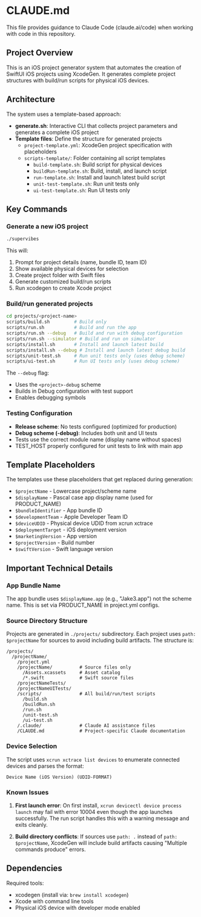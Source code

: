 # CLAUDE.md

This file provides guidance to Claude Code (claude.ai/code) when working with code in this repository.

## Project Overview

This is an iOS project generator system that automates the creation of SwiftUI iOS projects using XcodeGen. It generates complete project structures with build/run scripts for physical iOS devices.

## Architecture

The system uses a template-based approach:
- **generate.sh**: Interactive CLI that collects project parameters and generates a complete iOS project
- **Template files**: Define the structure for generated projects
  - `project-template.yml`: XcodeGen project specification with placeholders
  - `scripts-template/`: Folder containing all script templates
    - `build-template.sh`: Build script for physical devices  
    - `buildRun-template.sh`: Build, install, and launch script
    - `run-template.sh`: Install and launch latest build script
    - `unit-test-template.sh`: Run unit tests only
    - `ui-test-template.sh`: Run UI tests only

## Key Commands

### Generate a new iOS project
```bash
./supervibes
```
This will:
1. Prompt for project details (name, bundle ID, team ID)
2. Show available physical devices for selection
3. Create project folder with Swift files
4. Generate customized build/run scripts
5. Run xcodegen to create Xcode project

### Build/run generated projects
```bash
cd projects/<project-name>
scripts/build.sh         # Build only
scripts/run.sh           # Build and run the app
scripts/run.sh --debug   # Build and run with debug configuration
scripts/run.sh --simulator # Build and run on simulator
scripts/install.sh       # Install and launch latest build
scripts/install.sh --debug # Install and launch latest debug build
scripts/unit-test.sh     # Run unit tests only (uses debug scheme)
scripts/ui-test.sh       # Run UI tests only (uses debug scheme)
```

The `--debug` flag:
- Uses the `<project>-debug` scheme
- Builds in Debug configuration with test support
- Enables debugging symbols

### Testing Configuration
- **Release scheme**: No tests configured (optimized for production)
- **Debug scheme (-debug)**: Includes both unit and UI tests
- Tests use the correct module name (display name without spaces)
- TEST_HOST properly configured for unit tests to link with main app

## Template Placeholders

The templates use these placeholders that get replaced during generation:
- `$projectName` - Lowercase project/scheme name
- `$displayName` - Pascal case app display name (used for PRODUCT_NAME)
- `$bundleIdentifier` - App bundle ID
- `$developmentTeam` - Apple Developer Team ID  
- `$deviceUDID` - Physical device UDID from xcrun xctrace
- `$deploymentTarget` - iOS deployment version
- `$marketingVersion` - App version
- `$projectVersion` - Build number
- `$swiftVersion` - Swift language version

## Important Technical Details

### App Bundle Name
The app bundle uses `$displayName.app` (e.g., "Jake3.app") not the scheme name. This is set via PRODUCT_NAME in project.yml configs.

### Source Directory Structure
Projects are generated in `./projects/` subdirectory. Each project uses `path: $projectName` for sources to avoid including build artifacts. The structure is:
```
/projects/
  /projectName/
    /project.yml
    /projectName/          # Source files only
      /Assets.xcassets     # Asset catalog
      /*.swift             # Swift source files
    /projectNameTests/
    /projectNameUITests/
    /scripts/              # All build/run/test scripts
      /build.sh
      /buildRun.sh
      /run.sh
      /unit-test.sh
      /ui-test.sh
    /.claude/              # Claude AI assistance files
    /CLAUDE.md             # Project-specific Claude documentation
```

### Device Selection
The script uses `xcrun xctrace list devices` to enumerate connected devices and parses the format:
```
Device Name (iOS Version) (UDID-FORMAT)
```

### Known Issues

1. **First launch error**: On first install, `xcrun devicectl device process launch` may fail with error 10004 even though the app launches successfully. The run script handles this with a warning message and exits cleanly.

2. **Build directory conflicts**: If sources use `path: .` instead of `path: $projectName`, XcodeGen will include build artifacts causing "Multiple commands produce" errors.

## Dependencies

Required tools:
- xcodegen (install via: `brew install xcodegen`)
- Xcode with command line tools
- Physical iOS device with developer mode enabled